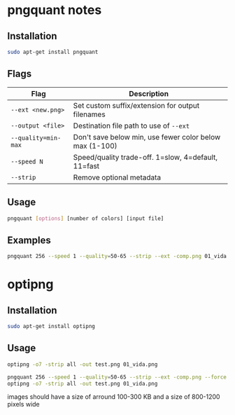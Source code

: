 # pngquant notes

## Installation

```bash
sudo apt-get install pngquant
```

## Flags

| Flag                | Description                                            |
| ------------------- | ------------------------------------------------------ |
| `--ext <new.png>`   | Set custom suffix/extension for output filenames       |
| `--output <file>`   | Destination file path to use of `--ext`                |
| `--quality=min-max` | Don't save below min, use fewer color below max (1-100)|
| `--speed N`         | Speed/quality trade-off. 1=slow, 4=default, 11=fast    |
| `--strip`           | Remove optional metadata                               |


## Usage

```bash
pngquant [options] [number of colors] [input file]
```

## Examples

```bash
pngquant 256 --speed 1 --quality=50-65 --strip --ext -comp.png 01_vida.png
```

# optipng

## Installation

```bash
sudo apt-get install optipng
```

## Usage

```bash
optipng -o7 -strip all -out test.png 01_vida.png
```


```bash
pngquant 256 --speed 1 --quality=50-65 --strip --ext -comp.png --force 01_vida.png
optipng -o7 -strip all -out test.png 01_vida.png
```

images should have a size of arround 100-300 KB
and a size of 800-1200 pixels wide
